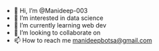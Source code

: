 - 👋 Hi, I’m @Manideep-003
- 👀 I’m interested in data science
- 🌱 I’m currently learning web dev
- 💞️ I’m looking to collaborate on 
- 📫 How to reach me manideepbotsa@gmail.com

<!---
Manideep-003/Manideep-003 is a ✨ special ✨ repository because its `README.md` (this file) appears on your GitHub profile.
You can click the Preview link to take a look at your changes.
--->
